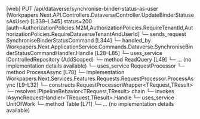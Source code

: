 [web] PUT /api/dataverse/synchronise-binder-status-as-user  (Workpapers.Next.API.Controllers.DataverseController.UpdateBinderStatusesAsUser)  [L339–L345] status=200 [auth=AuthorizationPolicies.M2M,AuthorizationPolicies.RequireTenantId,AuthorizationPolicies.RequireDataverseTenantAndUserId]
  └─ sends_request SynchroniseBinderStatusCommand [L344]
    └─ handled_by Workpapers.Next.ApplicationService.Commands.Dataverse.SynchroniseBinderStatusCommandHandler.Handle [L28–L85]
      └─ uses_service IControlledRepository<BinderStatus> (AddScoped)
        └─ method ReadQuery [L49]
          └─ ... (no implementation details available)
      └─ uses_service RequestProcessor
        └─ method ProcessAsync [L78]
          └─ implementation Workpapers.Next.Services.Features.Requests.RequestProcessor.ProcessAsync [L9-L32]
            └─ constructs RequestProcessorWrapper<TRequest,TResult>
            └─ resolves IPipelineBehavior<TRequest,TResult> chain
            └─ invokes IAsyncRequestHandler<TRequest,TResult>.Handle
      └─ uses_service UnitOfWork
        └─ method Table [L71]
          └─ ... (no implementation details available)

